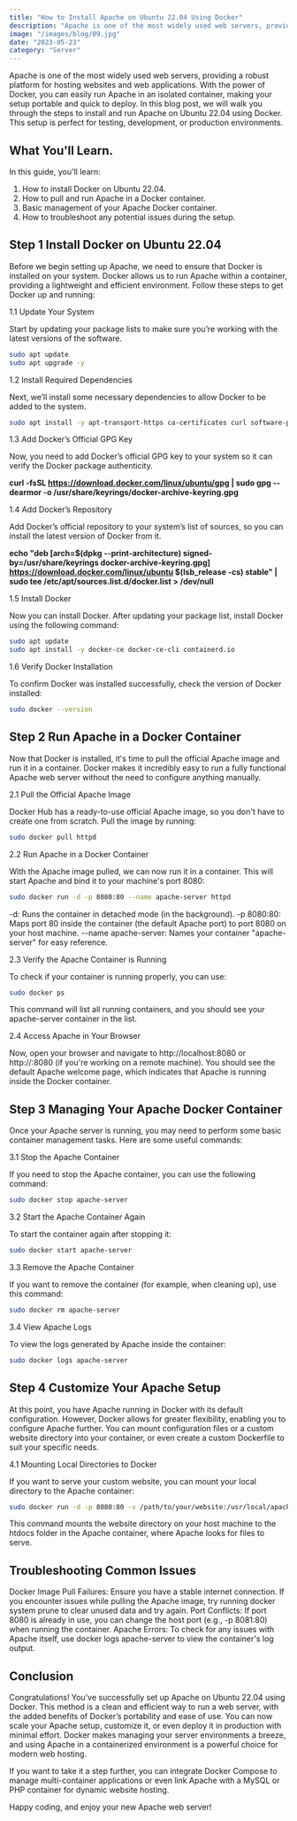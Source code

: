 ```yaml
---
title: "How to Install Apache on Ubuntu 22.04 Using Docker"
description: "Apache is one of the most widely used web servers, providing a robust platform for hosting websites and web applications."
image: "/images/blog/09.jpg"
date: "2023-05-23"
category: "Server"
---
```




Apache is one of the most widely used web servers, providing a robust platform for hosting websites and web applications. With the power of Docker, you can easily run Apache in an isolated container, making your setup portable and quick to deploy. In this blog post, we will walk you through the steps to install and run Apache on Ubuntu 22.04 using Docker. This setup is perfect for testing, development, or production environments.

## What You'll Learn.


In this guide, you'll learn:

1.  How to install Docker on Ubuntu 22.04.
2.  How to pull and run Apache in a Docker container.
3.  Basic management of your Apache Docker container.
4.  How to troubleshoot any potential issues during the setup.

## Step 1 Install Docker on Ubuntu 22.04

Before we begin setting up Apache, we need to ensure that Docker is installed on your system. Docker allows us to run Apache within a container, providing a lightweight and efficient environment. Follow these steps to get Docker up and running:

1.1 Update Your System

Start by updating your package lists to make sure you’re working with the latest versions of the software.

```bash
sudo apt update
sudo apt upgrade -y
```

1.2 Install Required Dependencies

Next, we’ll install some necessary dependencies to allow Docker to be added to the system.

```bash
sudo apt install -y apt-transport-https ca-certificates curl software-properties-common
```

1.3 Add Docker’s Official GPG Key

Now, you need to add Docker’s official GPG key to your system so it can verify the Docker package authenticity.


**curl -fsSL https://download.docker.com/linux/ubuntu/gpg | sudo gpg --dearmor -o /usr/share/keyrings/docker-archive-keyring.gpg**

1.4 Add Docker’s Repository

Add Docker’s official repository to your system’s list of sources, so you can install the latest version of Docker from it.


**echo "deb [arch=$(dpkg --print-architecture) signed-by=/usr/share/keyrings docker-archive-keyring.gpg] https://download.docker.com/linux/ubuntu $(lsb_release -cs) stable" | sudo tee /etc/apt/sources.list.d/docker.list > /dev/null**


1.5 Install Docker

Now you can install Docker. After updating your package list, install Docker using the following command:

```bash
sudo apt update
sudo apt install -y docker-ce docker-ce-cli containerd.io
```

1.6 Verify Docker Installation

To confirm Docker was installed successfully, check the version of Docker installed:

```bash
sudo docker --version
```
## Step 2 Run Apache in a Docker Container

Now that Docker is installed, it's time to pull the official Apache image and run it in a container. Docker makes it incredibly easy to run a fully functional Apache web server without the need to configure anything manually.

2.1 Pull the Official Apache Image

Docker Hub has a ready-to-use official Apache image, so you don't have to create one from scratch. Pull the image by running:

```bash
sudo docker pull httpd
```
2.2 Run Apache in a Docker Container

With the Apache image pulled, we can now run it in a container. This will start Apache and bind it to your machine's port 8080:

```bash
sudo docker run -d -p 8080:80 --name apache-server httpd
```
-d: Runs the container in detached mode (in the background).
-p 8080:80: Maps port 80 inside the container (the default Apache port) to port 8080 on your host machine.
--name apache-server: Names your container "apache-server" for easy reference.

2.3 Verify the Apache Container is Running

To check if your container is running properly, you can use:
```bash
sudo docker ps
```
This command will list all running containers, and you should see your apache-server container in the list.

2.4 Access Apache in Your Browser

Now, open your browser and navigate to http://localhost:8080 or http://<your-server-ip>:8080 (if you're working on a remote machine). You should see the default Apache welcome page, which indicates that Apache is running inside the Docker container.

## Step 3 Managing Your Apache Docker Container

Once your Apache server is running, you may need to perform some basic container management tasks. Here are some useful commands:

3.1 Stop the Apache Container

If you need to stop the Apache container, you can use the following command:

```bash
sudo docker stop apache-server
```
3.2 Start the Apache Container Again

To start the container again after stopping it:

```bash
sudo docker start apache-server
```

3.3 Remove the Apache Container

If you want to remove the container (for example, when cleaning up), use this command:

```bash
sudo docker rm apache-server
```
3.4 View Apache Logs

To view the logs generated by Apache inside the container:

```bash
sudo docker logs apache-server
```

## Step 4 Customize Your Apache Setup

At this point, you have Apache running in Docker with its default configuration. However, Docker allows for greater flexibility, enabling you to configure Apache further. You can mount configuration files or a custom website directory into your container, or even create a custom Dockerfile to suit your specific needs.

4.1 Mounting Local Directories to Docker

If you want to serve your custom website, you can mount your local directory to the Apache container:
```bash
sudo docker run -d -p 8080:80 -v /path/to/your/website:/usr/local/apache2/htdocs/ --name apache-server httpd
```
This command mounts the website directory on your host machine to the htdocs folder in the Apache container, where Apache looks for files to serve.

## Troubleshooting Common Issues

Docker Image Pull Failures: Ensure you have a stable internet connection. If you encounter issues while pulling the Apache image, try running docker system prune to clear unused data and try again.
Port Conflicts: If port 8080 is already in use, you can change the host port (e.g., -p 8081:80) when running the container.
Apache Errors: To check for any issues with Apache itself, use docker logs apache-server to view the container's log output.

## Conclusion
Congratulations! You’ve successfully set up Apache on Ubuntu 22.04 using Docker. This method is a clean and efficient way to run a web server, with the added benefits of Docker’s portability and ease of use. You can now scale your Apache setup, customize it, or even deploy it in production with minimal effort. Docker makes managing your server environments a breeze, and using Apache in a containerized environment is a powerful choice for modern web hosting.

If you want to take it a step further, you can integrate Docker Compose to manage multi-container applications or even link Apache with a MySQL or PHP container for dynamic website hosting.

Happy coding, and enjoy your new Apache web server!